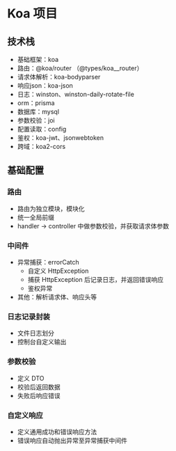 # Koa 项目

## 技术栈

- 基础框架：koa
- 路由：@koa/router （@types/koa__router）
- 请求体解析：koa-bodyparser
- 响应json：koa-json
- 日志：winston、winston-daily-rotate-file
- orm：prisma 
- 数据库：mysql
- 参数校验：joi
- 配置读取：config
- 鉴权：koa-jwt、jsonwebtoken
- 跨域：koa2-cors

## 基础配置

### 路由

- 路由为独立模块，模块化
- 统一全局前缀
- handler -> controller 中做参数校验，并获取请求体参数

### 中间件

- 异常捕获：errorCatch
    - 自定义 HttpException
    - 捕获 HttpException 后记录日志，并返回错误响应
    - 鉴权异常
- 其他：解析请求体、响应头等

### 日志记录封装

- 文件日志划分
- 控制台自定义输出

### 参数校验

- 定义 DTO
- 校验后返回数据
- 失败后响应错误

### 自定义响应

- 定义通用成功和错误响应方法
- 错误响应自动抛出异常至异常捕获中间件